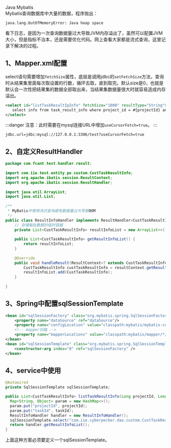 Java Mybatis<br />Mybatis查询数据库中大量的数据，程序抛出：
```
java.lang.OutOfMemoryError: Java heap space
```
看下日志，是因为一次查询数据量过大导致JVM内存溢出了，虽然可以配置JVM大小，但是指标不治本，还是需要优化代码。网上查看大家都是流式查询，这里记录下解决的过程。
<a name="SwgW8"></a>
## 1、Mapper.xml配置
select语句需要增加`fetchSize`属性，底层是调用jdbc的`setFetchSize`方法，查询时从结果集里面每次取设置的行数，循环去取，直到取完。默认size是0，也就是默认会一次性把结果集的数据全部取出来，当结果集数据量很大时就容易造成内存溢出。
```xml
<select id="listTaskResultIpInfo" fetchSize="1000" resultType="String">
   select info from task_result_info where project_id = #{projectId} and task_id = #{taskId}
</select>
```
:::danger
注意：此时需要在mysql连接URL中增加`useCursorFetch=true`。
:::
```
jdbc.url=jdbc:mysql://127.0.0.1:3306/test?useCursorFetch=true
```
<a name="o7wuv"></a>
## 2、自定义ResultHandler
```java
package com.fcant.test.handler.result;
 
import com.iie.test.entity.po.custom.CustTaskResultInfo;
import org.apache.ibatis.session.ResultContext;
import org.apache.ibatis.session.ResultHandler;
 
import java.util.ArrayList;
import java.util.List;
 
/**
 * MyBatis中使用流式查询避免数据量过大导致OOM
 */
public class ResultInfoHandler implements ResultHandler<CustTaskResultInfo> {
    // 存储每批数据的临时容器
    private List<CustTaskResultInfo> resultInfoList = new ArrayList<>();
 
    public List<CustTaskResultInfo> getResultInfoList() {
        return resultInfoList;
    }
 
    @Override
    public void handleResult(ResultContext<? extends CustTaskResultInfo> resultContext) {
        CustTaskResultInfo custTaskResultInfo = resultContext.getResultObject();
        resultInfoList.add(CustTaskResultInfo);
    }
 
}
```
<a name="rNznv"></a>
## 3、Spring中配置sqlSessionTemplate
```xml
<bean id="sqlSessionFactory" class="org.mybatis.spring.SqlSessionFactoryBean">
    <property name="dataSource" ref="dataSource"/>
    <property name="configLocation" value="classpath:mybatis/mybatis-config.xml"/>
    <!-- mapper扫描 -->
    <property name="mapperLocations" value="classpath:mybatis/mapper/*/*.xml"/>
</bean>
<bean id="sqlSessionTemplate" class="org.mybatis.spring.SqlSessionTemplate">
    <constructor-arg index="0" ref="sqlSessionFactory" />
</bean>
```
<a name="YW7wD"></a>
## 4、service中使用
```java
@Autowired
private SqlSessionTemplate sqlSessionTemplate;

public List<CustTaskResultInfo> listTaskResultInfo(Long projectId, Long taskId) {
  Map<String, Object> param = new HashMap<>();
  param.put("projectId", projectId);
  param.put("taskId", taskId);
  ResultInfoHandler handler = new ResultInfoHandler();
  sqlSessionTemplate.select("com.iie.cyberpecker.dao.custom.CustTaskResultInfoMapper.listTaskResultInfo", param, handler);
  return handler.getResultInfoList();
}
```
上面这种方案必须要定义一个sqlSessionTemplate。
